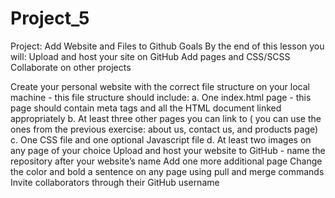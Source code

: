 # Project_5
Project: Add Website and Files to Github 
Goals By the end of this lesson you will: Upload and host your site on GitHub Add pages and CSS/SCSS Collaborate on other projects


Create your personal website with the correct file structure on your local machine - this file structure should include:
a. One index.html page - this page should contain meta tags and all the HTML document linked appropriately
b. At least three other pages you can link to ( you can use the ones from the previous exercise: about us, contact us, and products page)
c. One CSS file and one optional Javascript file
d. At least two images on any page of your choice
Upload and host your website to GitHub - name the repository after your website’s name
Add one more additional page
Change the color and bold a sentence on any page using pull and merge commands
Invite collaborators through their GitHub username
